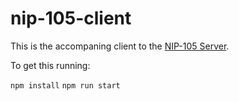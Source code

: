 # nip-105-client

This is the accompaning client to the [NIP-105 Server](https://github.com/Team-Pleb-TabConf-2023/nip-105-server).

To get this running:

`npm install`
`npm run start`

